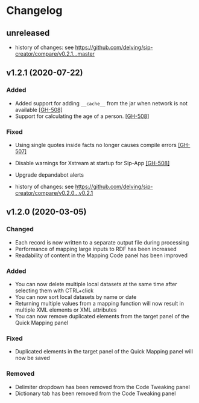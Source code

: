 
# Changelog

## unreleased

- history of changes: see https://github.com/delving/sip-creator/compare/v0.2.1...master

## v1.2.1 (2020-07-22)

### Added

- Added support for adding ``__cache__`` from the jar when network is not available [[GH-508]](https://github.com/delving/sip-creator/pull/508)
- Support for calculating the age of a person. [[GH-508]](https://github.com/delving/sip-creator/pull/508)

### Fixed

- Using single quotes inside facts no longer causes compile errors [[GH-507]](https://github.com/delving/sip-creator/pull/507)
- Disable warnings for Xstream at startup for Sip-App [[GH-508]](https://github.com/delving/sip-creator/pull/508)
- Upgrade depandabot alerts

- history of changes: see https://github.com/delving/sip-creator/compare/v0.2.0...v0.2.1

## v1.2.0 (2020-03-05)

### Changed
- Each record is now written to a separate output file during processing
- Performance of mapping large inputs to RDF has been increased
- Readability of content in the Mapping Code panel has been improved

### Added
- You can now delete multiple local datasets at the same time after selecting them with CTRL+click
- You can now sort local datasets by name or date
- Returning multiple values from a mapping function will now result in multiple XML elements or XML attributes
- You can now remove duplicated elements from the target panel of the Quick Mapping panel

### Fixed
- Duplicated elements in the target panel of the Quick Mapping panel will now be saved

### Removed
- Delimiter dropdown has been removed from the Code Tweaking panel
- Dictionary tab has been removed from the Code Tweaking panel

